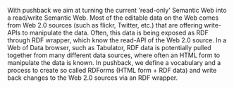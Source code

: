 With pushback we aim at turning the current 'read-only' Semantic Web into a read/write Semantic Web. Most of the editable data on the Web comes from Web 2.0 sources (such as flickr, Twitter, etc.) that are offering write-APIs to manipulate the data. Often, this data is being exposed as RDF through RDF wrapper, which know the read-API of the Web 2.0 source. In a Web of Data browser, such as Tabulator, RDF data is potentially pulled together from many different data sources, where often an HTML form to manipulate the data is known. In pushback, we define a vocabulary and a process to create so called RDForms (HTML form + RDF data) and write back changes to the Web 2.0 sources via an RDF wrapper.